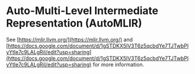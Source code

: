 # Auto-Multi-Level Intermediate Representation (AutoMLIR)

See [https://mlir.llvm.org/](https://mlir.llvm.org/) and [https://docs.google.com/document/d/1gSTDKX5lV3T6z5qcbdYe7TJTwbPlyYtIe7c9LALgRiI/edit?usp=sharing](https://docs.google.com/document/d/1gSTDKX5lV3T6z5qcbdYe7TJTwbPlyYtIe7c9LALgRiI/edit?usp=sharing) for more information.



